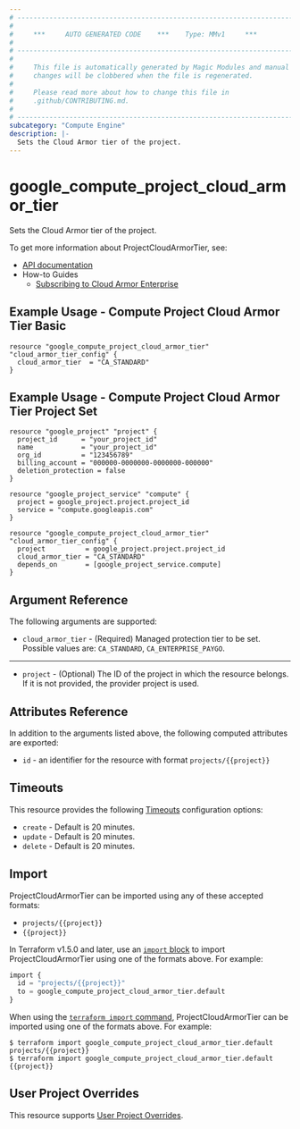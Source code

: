 ```yaml
---
# ----------------------------------------------------------------------------
#
#     ***     AUTO GENERATED CODE    ***    Type: MMv1     ***
#
# ----------------------------------------------------------------------------
#
#     This file is automatically generated by Magic Modules and manual
#     changes will be clobbered when the file is regenerated.
#
#     Please read more about how to change this file in
#     .github/CONTRIBUTING.md.
#
# ----------------------------------------------------------------------------
subcategory: "Compute Engine"
description: |-
  Sets the Cloud Armor tier of the project.
---
```


# google_compute_project_cloud_armor_tier

Sets the Cloud Armor tier of the project.


To get more information about ProjectCloudArmorTier, see:

* [API documentation](https://cloud.google.com/compute/docs/reference/rest/v1/projects/setCloudArmorTier)
* How-to Guides
    * [Subscribing to Cloud Armor Enterprise](https://cloud.google.com/armor/docs/managed-protection-overview#subscribing_to_plus)

## Example Usage - Compute Project Cloud Armor Tier Basic


```hcl
resource "google_compute_project_cloud_armor_tier" "cloud_armor_tier_config" {
  cloud_armor_tier  = "CA_STANDARD"
}
```
## Example Usage - Compute Project Cloud Armor Tier Project Set


```hcl
resource "google_project" "project" {
  project_id      = "your_project_id"
  name            = "your_project_id"
  org_id          = "123456789"
  billing_account = "000000-0000000-0000000-000000"
  deletion_protection = false
}

resource "google_project_service" "compute" {
  project = google_project.project.project_id
  service = "compute.googleapis.com"
}

resource "google_compute_project_cloud_armor_tier" "cloud_armor_tier_config" {
  project          = google_project.project.project_id  
  cloud_armor_tier = "CA_STANDARD"
  depends_on       = [google_project_service.compute]
}
```

## Argument Reference

The following arguments are supported:


* `cloud_armor_tier` -
  (Required)
  Managed protection tier to be set.
  Possible values are: `CA_STANDARD`, `CA_ENTERPRISE_PAYGO`.


- - -


* `project` - (Optional) The ID of the project in which the resource belongs.
    If it is not provided, the provider project is used.


## Attributes Reference

In addition to the arguments listed above, the following computed attributes are exported:

* `id` - an identifier for the resource with format `projects/{{project}}`


## Timeouts

This resource provides the following
[Timeouts](https://developer.hashicorp.com/terraform/plugin/sdkv2/resources/retries-and-customizable-timeouts) configuration options:

- `create` - Default is 20 minutes.
- `update` - Default is 20 minutes.
- `delete` - Default is 20 minutes.

## Import


ProjectCloudArmorTier can be imported using any of these accepted formats:

* `projects/{{project}}`
* `{{project}}`


In Terraform v1.5.0 and later, use an [`import` block](https://developer.hashicorp.com/terraform/language/import) to import ProjectCloudArmorTier using one of the formats above. For example:

```tf
import {
  id = "projects/{{project}}"
  to = google_compute_project_cloud_armor_tier.default
}
```

When using the [`terraform import` command](https://developer.hashicorp.com/terraform/cli/commands/import), ProjectCloudArmorTier can be imported using one of the formats above. For example:

```
$ terraform import google_compute_project_cloud_armor_tier.default projects/{{project}}
$ terraform import google_compute_project_cloud_armor_tier.default {{project}}
```

## User Project Overrides

This resource supports [User Project Overrides](https://registry.terraform.io/providers/hashicorp/google/latest/docs/guides/provider_reference#user_project_override).
